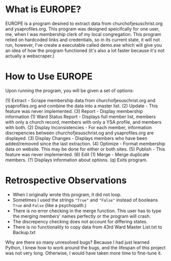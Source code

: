 # What is EUROPE?

EUROPE is a program desined to extract data from churchofjesuschrist.org and ysaprofiles.org. This program was designed speicifcally for one user, me, when I was membership clerk of my local congregation. This program relied on hardcoded links and credentials, so in its current state, it will not run, however, I've create a executable called demo.exe which will give you an idea of how the program functioned (it's also a lot faster because it's not actually a webscraper.)

# How to Use EUROPE

Upon running the program, you will be given a set of options:

(1) Extract - Scrape membership data from churchofjesuschrist.org and ysaprofiles.org and combine the data into a master list.
(2) Update - This feature was never implemented.
(3) Report - Display membership information
   (1) Ward Status Report - Displays full member list, members with only a church record, members with only a YSA profile, and members with both.
   (2) Display Inconsistencies - For each member, information discrepencies between churchofjesuschrist.og and ysaprofiles.org are displayed.
   (3) Display Changes - Displays members who have been added/removed since the last extraction.
(4) Optimize - Format membership data on website. This may be done for either or both sites.
(5) Publish - This feature was never implemented.
(6) Edit
   (1) Merge - Merge duplicate members.
(?) Displays information about options.
(q) Exits program.

# Retrospective Observations

* When I originally wrote this program, it did not loop.
* Sometimes I used the strings `"True"` and `"False"` instead of booleans `True` and `False` (like a psychopath.)
* There is no error checking in the merge function. This user has to type the merging members' names perfectly or the program will crash.
* The discrepency checking does not account for differing states.
* There is no functionality to copy data from 43rd Ward Master List.txt to Backup.txt

Why are there so many unresolved bugs? Because I had just learned Python, I knew how to work around the bugs, and the lifespan of this project was not very long. Otherwise, I would have taken more time to fine-tune it.



